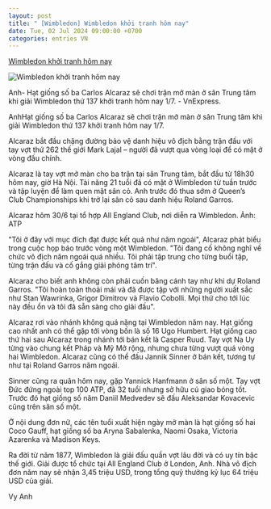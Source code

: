 ```yaml
---
layout: post
title: " [Wimbledon] Wimbledon khởi tranh hôm nay"
date: Tue, 02 Jul 2024 09:00:00 +0700
categories: entries VN
---
```

[Wimbledon khởi tranh hôm nay](https://vnexpress.net/wimbledon-khoi-tranh-hom-nay-4764856.html)

![Wimbledon khởi tranh hôm nay](https://vcdn1-thethao.vnecdn.net/2024/07/01/alcarazwimbledon2024preview-17-1564-5867-1719823717.jpg?w=1200&h=0&q=100&dpr=1&fit=crop&s=NLkir-Khbt0C_IIGzUmpiA)

Anh- Hạt giống số ba Carlos Alcaraz sẽ chơi trận mở màn ở sân Trung tâm khi giải Wimbledon thứ 137 khởi tranh hôm nay 1/7. - VnExpress.

AnhHạt giống số ba Carlos Alcaraz sẽ chơi trận mở màn ở sân Trung tâm khi giải Wimbledon thứ 137 khởi tranh hôm nay 1/7.

Alcaraz bắt đầu chặng đường bảo vệ danh hiệu vô địch bằng trận đấu với tay vợt thứ 262 thế giới Mark Lajal – người đã vượt qua vòng loại để có mặt ở vòng đấu chính.

Alcaraz là tay vợt mở màn cho ba trận tại sân Trung tâm, bắt đầu từ 18h30 hôm nay, giờ Hà Nội. Tài năng 21 tuổi đã có mặt ở Wimbledon từ tuần trước và tập luyện để làm quen mặt sân cỏ. Anh trước đó thua sớm ở Queen’s Club Championships khi trở lại sân cỏ sau danh hiệu Roland Garros.

Alcaraz hôm 30/6 tại tổ hợp All England Club, nơi diễn ra Wimbledon. Ảnh: ATP

"Tôi ở đây với mục đích đạt được kết quả như năm ngoái", Alcaraz phát biểu trong cuộc họp báo trước vòng một Wimbledon. "Tôi đang cố không nghĩ về chức vô địch năm ngoái quá nhiều. Tôi phải tập trung cho từng buổi tập, từng trận đấu và cố gắng giải phóng tâm trí".

Alcaraz cho biết anh không còn phải cuốn băng cánh tay như khi dự Roland Garros. "Tôi hoàn toàn thoải mái và đã được tập với những người xuất sắc như Stan Wawrinka, Grigor Dimitrov và Flavio Cobolli. Mọi thứ cho tới lúc này đều ổn và tôi đã sẵn sàng cho giải đấu".

Alcaraz rơi vào nhánh không quá nặng tại Wimbledon năm nay. Hạt giống cao nhất anh có thể gặp tới vòng bốn là số 16 Ugo Humbert. Hạt giống cao thứ hai sau Alcaraz trong nhánh tới bán kết là Casper Ruud. Tay vợt Na Uy từng vào chung kết Pháp và Mỹ Mở rộng, nhưng chưa từng vượt quá vòng hai Wimbledon. Alcaraz cũng có thể đấu Jannik Sinner ở bán kết, tương tự như tại Roland Garros năm ngoái.

Sinner cũng ra quân hôm nay, gặp Yannick Hanfmann ở sân số một. Tay vợt Đức đứng ngoài top 100 ATP, đã 32 tuổi nhưng sở hữu cú giao bóng tốt. Trước đó hạt giống số năm Daniil Medvedev sẽ đấu Aleksandar Kovacevic cũng trên sân số một.

Ở nội dung đơn nữ, các tên tuổi xuất hiện ngày mở màn là hạt giống số hai Coco Gauff, hạt giống số ba Aryna Sabalenka, Naomi Osaka, Victoria Azarenka và Madison Keys.

Ra đời từ năm 1877, Wimbledon là giải đấu quần vợt lâu đời và có uy tín bậc thế giới. Giải được tổ chức tại All England Club ở London, Anh. Nhà vô địch đơn năm nay sẽ nhận 3,45 triệu USD, trong tổng quỹ thưởng kỷ lục 64 triệu USD của giải.

Vy Anh

